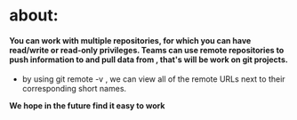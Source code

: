 # about:
#### You can work with multiple repositories, for which you can have read/write or read-only privileges. Teams can use remote repositories to push information to and pull data from , that's will be work on git projects.

* by using git remote -v , we can view all of the remote URLs next to their corresponding short names.


**We hope in the future find it easy to work** 